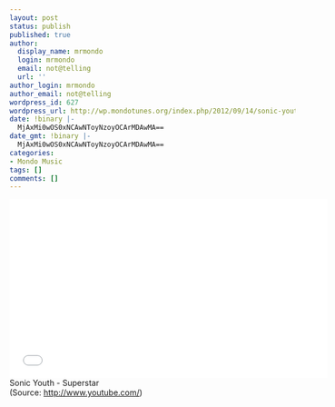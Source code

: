 ```yaml
---
layout: post
status: publish
published: true
author:
  display_name: mrmondo
  login: mrmondo
  email: not@telling
  url: ''
author_login: mrmondo
author_email: not@telling
wordpress_id: 627
wordpress_url: http://wp.mondotunes.org/index.php/2012/09/14/sonic-youth-superstar/
date: !binary |-
  MjAxMi0wOS0xNCAwNToyNzoyOCArMDAwMA==
date_gmt: !binary |-
  MjAxMi0wOS0xNCAwNToyNzoyOCArMDAwMA==
categories:
- Mondo Music
tags: []
comments: []
---
```

<iframe width="560" height="315" src="//www.youtube.com/embed/Y21VecIIdBI" frameborder="0"> </iframe>
Sonic Youth - Superstar
<div class="attribution">(<span>Source:</span> <a href="http://www.youtube.com/">http://www.youtube.com/</a>)</div>
